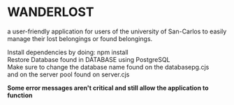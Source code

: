 # WANDERLOST

a user-friendly application for users of the university of San-Carlos to easily manage their
lost belongings or found belongings.

Install dependencies by doing: npm install <br>
Restore Database found in DATABASE using PostgreSQL <br>
Make sure to change the database name found on the databasepg.cjs<br>
and on the server pool found on server.cjs<br>

<b>Some error messages aren't critical and still allow the application to function<b/><br>
